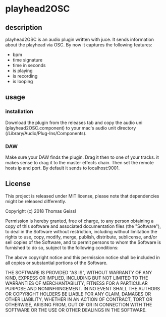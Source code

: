 # playhead2OSC
## description
playhead2OSC is an audio plugin written with juce. It sends information about the playhead via OSC. By now it captures the following features:

* bpm
* time signature
* time in seconds
* is playing
* is recording
* is looping

## usage
### installation
Download the plugin from the releases tab and copy the audio uni (playhead2OSC.component) to your mac's audio unit directory (/Library/Audio/Plug-Ins/Components).

### DAW
Make sure your DAW finds the plugin. Drag it then to one of your tracks. it makes sense to drag it to the master effects chain. Then set the remote hosts ip and port. By default it sends to localhost:9001.

## License
This project is released under MIT license, please note that dependencies might be released differently.

Copyright (c) 2018 Thomas Geissl

Permission is hereby granted, free of charge, to any person obtaining a copy of this software and associated documentation files (the "Software"), to deal in the Software without restriction, including without limitation the rights to use, copy, modify, merge, publish, distribute, sublicense, and/or sell copies of the Software, and to permit persons to whom the Software is furnished to do so, subject to the following conditions:

The above copyright notice and this permission notice shall be included in all copies or substantial portions of the Software.

THE SOFTWARE IS PROVIDED "AS IS", WITHOUT WARRANTY OF ANY KIND, EXPRESS OR IMPLIED, INCLUDING BUT NOT LIMITED TO THE WARRANTIES OF MERCHANTABILITY, FITNESS FOR A PARTICULAR PURPOSE AND NONINFRINGEMENT. IN NO EVENT SHALL THE AUTHORS OR COPYRIGHT HOLDERS BE LIABLE FOR ANY CLAIM, DAMAGES OR OTHER LIABILITY, WHETHER IN AN ACTION OF CONTRACT, TORT OR OTHERWISE, ARISING FROM, OUT OF OR IN CONNECTION WITH THE SOFTWARE OR THE USE OR OTHER DEALINGS IN THE SOFTWARE.
